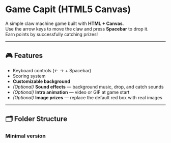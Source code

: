 # Game Capit (HTML5 Canvas)

A simple claw machine game built with **HTML + Canvas**.  
Use the arrow keys to move the claw and press **Spacebar** to drop it.  
Earn points by successfully catching prizes!

---

## 🎮 Features
- Keyboard controls (← → + Spacebar)
- Scoring system
- **Customizable background**
- *(Optional)* **Sound effects** — background music, drop, and catch sounds  
- *(Optional)* **Intro animation** — video or GIF at game start  
- *(Optional)* **Image prizes** — replace the default red box with real images

---

## 🗂 Folder Structure

### Minimal version
